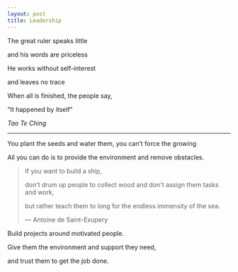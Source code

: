 ```yaml
---
layout: post
title: Leadership
---
```


The great ruler speaks little

and his words are priceless

He works without self-interest

and leaves no trace

When all is finished, the people say,

“It happened by itself"

*Tao Te Ching*


---


You plant the seeds and water them, you can’t force the growing  

All you can do is to provide the environment and remove obstacles.


> If you want to build a ship, 
> 
> don't drum up people to collect wood and don't assign them tasks and work, 
> 
> but rather teach them to long for the endless immensity of the sea. 
> 
> — Antoine de Saint-Exupery


Build projects around motivated people. 

Give them the environment and support they need, 

and trust them to get the job done.
 